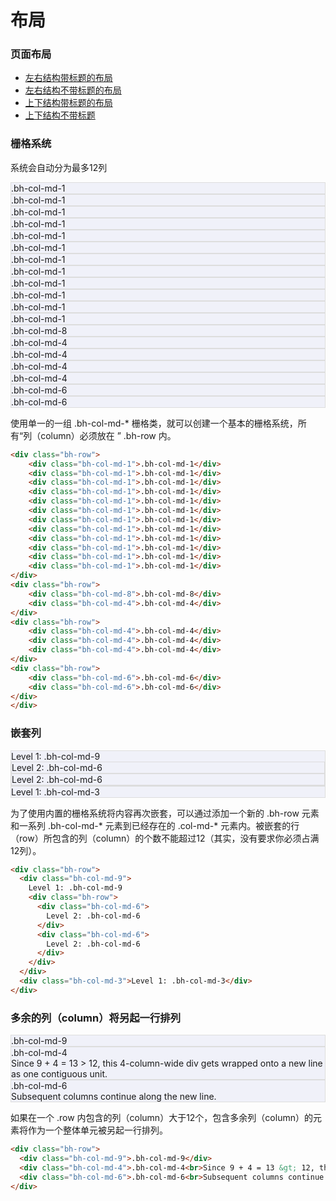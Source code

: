 # 布局

<link rel="stylesheet" href="https://res.wisedu.com/fe_components/jqwidget/blue/bh-1.2.min.css">
<link rel="stylesheet" href="https://res.wisedu.com/fe_components/jqwidget/blue/bh-scenes-1.2.min.css">
<style>
.book-summary{
	font-size:14px;
}
[class|=bh-col-md]{
	border:1px solid #ddd;
	background-color: #F0F1F9;
}
.panel{
    margin-bottom: 72px;
}
</style>


### 页面布局

* [左右结构带标题的布局](https://res.wisedu.com/examples/components-v1/bhLayout/navLeft.html)
* [左右结构不带标题的布局](https://res.wisedu.com/examples/components-v1/bhLayout/navLeftNoTitle.html)
* [上下结构带标题的布局](https://res.wisedu.com/examples/components-v1/bhLayout/single.html)
* [上下结构不带标题](https://res.wisedu.com/examples/components-v1/bhLayout/singleNoTitle.html)


### 栅格系统

系统会自动分为最多12列

<p>
	<div class="grid-system">
        <div class="bh-row">
            <div class="bh-col-md-1">.bh-col-md-1</div>
            <div class="bh-col-md-1">.bh-col-md-1</div>
            <div class="bh-col-md-1">.bh-col-md-1</div>
            <div class="bh-col-md-1">.bh-col-md-1</div>
            <div class="bh-col-md-1">.bh-col-md-1</div>
            <div class="bh-col-md-1">.bh-col-md-1</div>
            <div class="bh-col-md-1">.bh-col-md-1</div>
            <div class="bh-col-md-1">.bh-col-md-1</div>
            <div class="bh-col-md-1">.bh-col-md-1</div>
            <div class="bh-col-md-1">.bh-col-md-1</div>
            <div class="bh-col-md-1">.bh-col-md-1</div>
            <div class="bh-col-md-1">.bh-col-md-1</div>
        </div>
        <div class="bh-row">
            <div class="bh-col-md-8">.bh-col-md-8</div>
            <div class="bh-col-md-4">.bh-col-md-4</div>
        </div>
        <div class="bh-row">
            <div class="bh-col-md-4">.bh-col-md-4</div>
            <div class="bh-col-md-4">.bh-col-md-4</div>
            <div class="bh-col-md-4">.bh-col-md-4</div>
        </div>
        <div class="bh-row">
            <div class="bh-col-md-6">.bh-col-md-6</div>
            <div class="bh-col-md-6">.bh-col-md-6</div>
        </div>
    </div>
</p>

使用单一的一组 .bh-col-md-* 栅格类，就可以创建一个基本的栅格系统，所有“列（column）必须放在 ” .bh-row 内。

```html
<div class="bh-row">
    <div class="bh-col-md-1">.bh-col-md-1</div>
    <div class="bh-col-md-1">.bh-col-md-1</div>
    <div class="bh-col-md-1">.bh-col-md-1</div>
    <div class="bh-col-md-1">.bh-col-md-1</div>
    <div class="bh-col-md-1">.bh-col-md-1</div>
    <div class="bh-col-md-1">.bh-col-md-1</div>
    <div class="bh-col-md-1">.bh-col-md-1</div>
    <div class="bh-col-md-1">.bh-col-md-1</div>
    <div class="bh-col-md-1">.bh-col-md-1</div>
    <div class="bh-col-md-1">.bh-col-md-1</div>
    <div class="bh-col-md-1">.bh-col-md-1</div>
    <div class="bh-col-md-1">.bh-col-md-1</div>
</div>
<div class="bh-row">
    <div class="bh-col-md-8">.bh-col-md-8</div>
    <div class="bh-col-md-4">.bh-col-md-4</div>
</div>
<div class="bh-row">
    <div class="bh-col-md-4">.bh-col-md-4</div>
    <div class="bh-col-md-4">.bh-col-md-4</div>
    <div class="bh-col-md-4">.bh-col-md-4</div>
</div>
<div class="bh-row">
    <div class="bh-col-md-6">.bh-col-md-6</div>
    <div class="bh-col-md-6">.bh-col-md-6</div>
</div>
</div>
```


### 嵌套列

<p>
	<div class="grid-system">
		<div class="bh-row">
		  <div class="bh-col-md-9">
		    Level 1: .bh-col-md-9
		    <div class="bh-row">
		      <div class="bh-col-md-6">
		        Level 2: .bh-col-md-6
		      </div>
		      <div class="bh-col-md-6">
		        Level 2: .bh-col-md-6
		      </div>
		    </div>
		  </div>
		  <div class="bh-col-md-3">Level 1: .bh-col-md-3</div>
		</div>
	</div>
</p>

为了使用内置的栅格系统将内容再次嵌套，可以通过添加一个新的 .bh-row 元素和一系列 .bh-col-md-* 元素到已经存在的 .col-md-* 元素内。被嵌套的行（row）所包含的列（column）的个数不能超过12（其实，没有要求你必须占满12列）。

```html
<div class="bh-row">
  <div class="bh-col-md-9">
    Level 1: .bh-col-md-9
    <div class="bh-row">
      <div class="bh-col-md-6">
        Level 2: .bh-col-md-6
      </div>
      <div class="bh-col-md-6">
        Level 2: .bh-col-md-6
      </div>
    </div>
  </div>
  <div class="bh-col-md-3">Level 1: .bh-col-md-3</div>
</div>
```

### 多余的列（column）将另起一行排列

<p>
	<div class="grid-system">
		<div class="bh-row">
		  <div class="bh-col-md-9">.bh-col-md-9</div>
		  <div class="bh-col-md-4">.bh-col-md-4<br>Since 9 + 4 = 13 &gt; 12, this 4-column-wide div gets wrapped onto a new line as one contiguous unit.</div>
		  <div class="bh-col-md-6">.bh-col-md-6<br>Subsequent columns continue along the new line.</div>
		</div>
	</div>
</p>

如果在一个 .row 内包含的列（column）大于12个，包含多余列（column）的元素将作为一个整体单元被另起一行排列。

```html
<div class="bh-row">
  <div class="bh-col-md-9">.bh-col-md-9</div>
  <div class="bh-col-md-4">.bh-col-md-4<br>Since 9 + 4 = 13 &gt; 12, this 4-column-wide div gets wrapped onto a new line as one contiguous unit.</div>
  <div class="bh-col-md-6">.bh-col-md-6<br>Subsequent columns continue along the new line.</div>
</div>
```